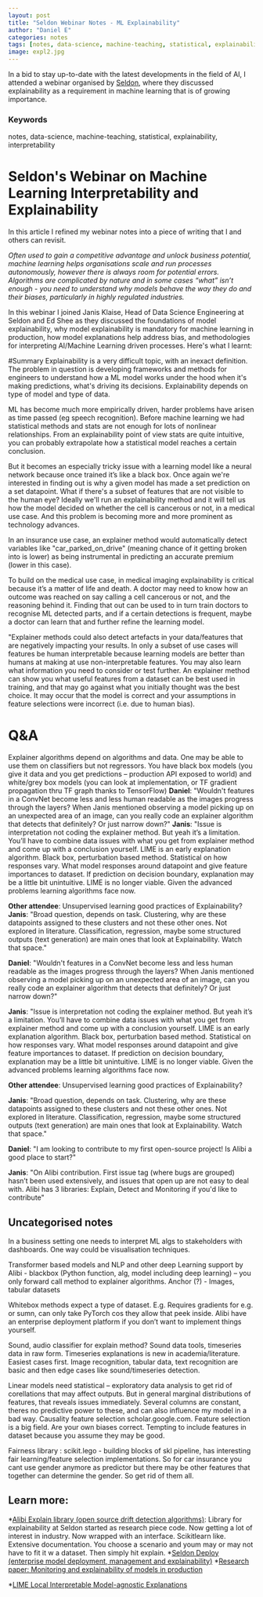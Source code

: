 ```yaml
---
layout: post
title: "Seldon Webinar Notes - ML Explainability"
author: "Daniel E"
categories: notes
tags: [notes, data-science, machine-teaching, statistical, explainability, interpretability]
image: expl2.jpg
---
```


In a bid to stay up-to-date with the latest developments in the field of AI, I attended a webinar organised by [Seldon](https://www.seldon.io/), where they discussed explainability as a requirement in machine learning that is of growing importance.

### Keywords
notes, data-science, machine-teaching, statistical, explainability, interpretability

# Seldon's Webinar on Machine Learning Interpretability and Explainability
In this article I refined my webinar notes into a piece of writing that I and others can revisit. 

_Often used to gain a competitive advantage and unlock business potential, machine learning helps organisations scale and run processes autonomously, however there is always room for potential errors. Algorithms are complicated by nature and in some cases “what” isn’t enough - you need to understand why models behave the way they do and their biases, particularly in highly regulated industries._

In this webinar I joined Janis Klaise, Head of Data Science Engineering at Seldon and Ed Shee as they discussed the foundations of model explainability, why model explainability is mandatory for machine learning in production, how model explanations help address bias, and methodologies for interpreting AI/Machine Learning driven processes.
Here's what I learnt:

#Summary
Explainability is a very difficult topic, with an inexact definition.
The problem in question is developing frameworks and methods for engineers to understand how a ML model works under the hood when it's making predictions, what's driving its decisions.
Explainability depends on type of model and type of data. 

ML has become much more empirically driven, harder problems have arisen as time passed (eg speech recognition). Before machine learning we had statistical methods and stats are not enough for lots of nonlinear relationships. From an explainability point of view stats are quite intuitive, you can probably extrapolate how a statistical model reaches a certain conclusion.

But it becomes an especially tricky issue with a learning model like a neural network because once trained it’s like a black box. Once again we're interested in finding out is why a given model has made a set prediction on a set datapoint. What if there's a subset of features that are not visible to the human eye? Ideally we'll run an explainability method and it will tell us how the model decided on whether the cell is cancerous or not, in a medical use case. And this problem is becoming more and more prominent as technology advances. 

In an insurance use case, an explainer method would automatically detect variables like "car_parked_on_drive" (meaning chance of it getting broken into is lower) as being instrumental in predicting an accurate premium (lower in this case).

To build on the medical use case, in medical imaging explainability is critical because it’s a matter of life and death. A doctor may need to know how an outcome was reached on say calling a cell cancerous or not, and the reasoning behind it. Finding that out can be used to in turn train doctors to recognise ML detected parts, and if a certain detections is frequent, maybe a doctor can learn that and further refine the learning model.

"Explainer methods could also detect artefacts in your data/features that are negatively impacting your results. In only a subset of use cases will features be human interpretable because learning models are better than humans at making at use non-interpretable features. 
You may also learn what information you need to consider or test further. An explainer method can show you what useful features from a dataset can be best used in training, and that may go against what you initially thought was the best choice. It may occur that the model is correct and your assumptions in feature selections were incorrect (i.e. due to human bias).


# Q&A
Explainer algorithms depend on algorithms and data. One may be able to use them on classifiers but not regressors. You have black box models (you give it data and you get predictions – production API exposed to world) and white/grey box models (you can look at implementation, or TF gradient propagation thru TF graph thanks to TensorFlow)
**Daniel**: "Wouldn't features in a ConvNet become less and less human readable as the images progress through the layers? When Janis mentioned observing a model picking up on an unexpected area of an image, can you really code an explainer algorithm that detects that definitely? Or just narrow down?"
**Janis**: "Issue is interpretation not coding the explainer method. But yeah it’s a limitation. You’ll have to combine data issues with what you get from explainer method and come up with a conclusion yourself. LIME is an early explanation algorithm. Black box, perturbation based method. Statistical on how responses vary. What model responses around datapoint and give feature importances to dataset. If prediction on decision boundary, explanation may be a little bit unintuitive. LIME is no longer viable. Given the advanced problems learning algorithms face now.

**Other attendee**: Unsupervised learning good practices of Explainability?
**Janis**: "Broad question, depends on task. Clustering, why are these datapoints assigned to these clusters and not these other ones. Not explored in literature. Classification, regression, maybe some structured outputs (text generation) are main ones that look at Explainability. Watch that space."


**Daniel**: "Wouldn't features in a ConvNet become less and less human readable as the images progress through the layers? When Janis mentioned observing a model picking up on an unexpected area of an image, can you really code an explainer algorithm that detects that definitely? Or just narrow down?"

**Janis**: "Issue is interpretation not coding the explainer method. But yeah it’s a limitation. You’ll have to combine data issues with what you get from explainer method and come up with a conclusion yourself. LIME is an early explanation algorithm. Black box, perturbation based method. Statistical on how responses vary. What model responses around datapoint and give feature importances to dataset. If prediction on decision boundary, explanation may be a little bit unintuitive. LIME is no longer viable. Given the advanced problems learning algorithms face now.

**Other attendee**: Unsupervised learning good practices of Explainability?

**Janis**: "Broad question, depends on task. Clustering, why are these datapoints assigned to these clusters and not these other ones. Not explored in literature. Classification, regression, maybe some structured outputs (text generation) are main ones that look at Explainability. Watch that space."

**Daniel**: "I am looking to contribute to my first open-source project! Is Alibi a good place to start?" 

**Janis**:  "On Alibi contribution. First issue tag (where bugs are grouped) hasn’t been used extensively, and issues that open up are not easy to deal with. Alibi has 3 libraries: Explain, Detect and Monitoring if you'd like to contribute"

## Uncategorised notes
In a business setting one needs to interpret ML algs to stakeholders with dashboards. One way could be visualisation techniques.

Transformer based models and NLP and other deep Learning support by Alibi  - blackbox (Python function, alg, model including deep learning) – you only forward call method to explainer algorithms. Anchor (?)  - Images, tabular datasets

Whitebox methods expect a type of dataset. E.g. Requires gradients for e.g. or sumn, can only take PyTorch cos they allow that peek inside. Alibi have an enterprise deployment platform if you don’t want to implement things yourself.

Sound, audio classifier for explain method? Sound data tools, timeseries data in raw form. Timeseries explanations is new in academia/literature. Easiest cases first. Image recognition, tabular data, text recognition are basic and then edge cases like sound/timeseries detection.

Linear models need statistical – exploratory data analysis to get rid of corellations that may affect outputs. But in general marginal distributions of features, that reveals issues immediately. Several columns are constant, theres no predictive power to these, and can also influence my model in a bad way. Causality feature selection scholar.google.com. Feature selection is a big field. Are your own biases correct. Tempting to include features in dataset because you assume they may be good.

Fairness library : scikit.lego  - building blocks of skl pipeline, has interesting fair learning/feature selection implementations. So for car insurance you cant use gender anymore as predictor but there may be other features that together can determine the gender. So get rid of them all.


## Learn more:
*[Alibi Explain library (open source drift detection algorithms)](https://go.seldon.io/e/702803/SeldonIO-alibi/9lnw4/404447027?h=3neI9R25ICFgCco2L9Ue1V4PtIdMOvBbMkokDZW1ToU): Library for explainability at Seldon started as research piece code. Now getting a lot of interest in industry. Now wrapped with an interface. Scikitlearn like. Extensive documentation. You choose a scenario and youm may or may not have to fit it w a dataset. Then simply hit explain.
*[Seldon Deploy (enterprise model deployment, management and explainability)](https://go.seldon.io/e/702803/seldon-deploy/9lnw6/404447027?h=3neI9R25ICFgCco2L9Ue1V4PtIdMOvBbMkokDZW1ToU)
*[Research paper: Monitoring and explainability of models in production](https://go.seldon.io/e/702803/ility-of-models-in-production-/9lnw8/404447027?h=3neI9R25ICFgCco2L9Ue1V4PtIdMOvBbMkokDZW1ToU)

*[LIME Local Interpretable Model-agnostic Explanations](https://towardsdatascience.com/lime-explain-machine-learning-predictions-af8f18189bfe)